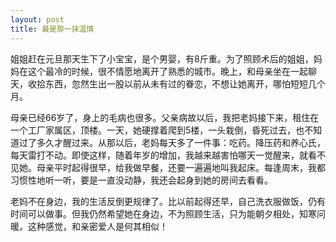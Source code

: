 ```yaml
---
layout: post
title: 最是那一抹温情
---
```

姐姐赶在元旦那天生下了小宝宝，是个男婴，有8斤重。为了照顾术后的姐姐，妈妈在这个最冷的时候，很不情愿地离开了熟悉的城市。晚上，和母亲坐在一起聊天，收拾东西，忽然生出一股以前从未有过的眷恋，不想让她离开，哪怕短短几个月。

母亲已经66岁了，身上的毛病也很多。父亲病故以后，我把老妈接下来，租住在一个工厂家属区，顶楼。一天，她硬撑着爬到5楼，一头栽倒，昏死过去，也不知道过了多久才醒过来。从那以后，老妈每天多了一件事：吃药。降压药和养心氏，每天雷打不动。即使这样，随着年岁的增加，我越来越害怕哪天一觉醒来，就看不见她。母亲平时起得很早，给我做早餐，还要一遍遍地叫我起床。每逢周末，我都习惯性地听一听，要是一直没动静，我还会起身到她的房间去看看。

老妈不在身边，我的生活反倒更规律了。比以前起得还早，自己洗衣服做饭，仍有时间可以做事。但我仍然希望她在身边，不为照顾生活，只为能朝夕相处，知寒问暖。这种感觉，和亲密爱人是何其相似！

